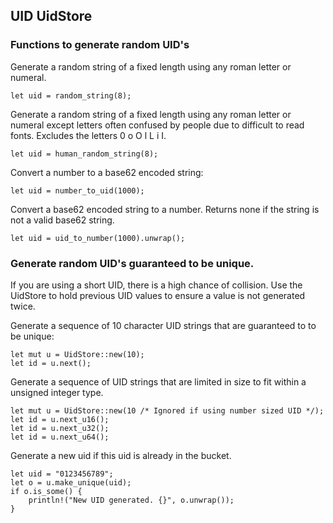 ## UID UidStore

### Functions to generate random UID's

Generate a random string of a fixed length using any roman letter or numeral.

    let uid = random_string(8);

Generate a random string of a fixed length using any roman letter or numeral
except letters often confused by people due to difficult to read fonts.
Excludes the letters 0 o O l L i I.

    let uid = human_random_string(8);

Convert a number to a base62 encoded string:

    let uid = number_to_uid(1000);

Convert a base62 encoded string to a number. Returns none if the string is
not a valid base62 string.

    let uid = uid_to_number(1000).unwrap();

### Generate random UID's guaranteed to be unique.

If you are using a short UID, there is a high chance of collision. Use the
UidStore to hold previous UID values to ensure a value is not generated
twice.

Generate a sequence of 10 character UID strings that are guaranteed to
to be unique:

    let mut u = UidStore::new(10);
    let id = u.next();

Generate a sequence of UID strings that are limited in size to fit
within a unsigned integer type.

    let mut u = UidStore::new(10 /* Ignored if using number sized UID */);
    let id = u.next_u16();
    let id = u.next_u32();
    let id = u.next_u64();

Generate a new uid if this uid is already in the bucket.

    let uid = "0123456789";
    let o = u.make_unique(uid);
    if o.is_some() {
        println!("New UID generated. {}", o.unwrap());
    }
